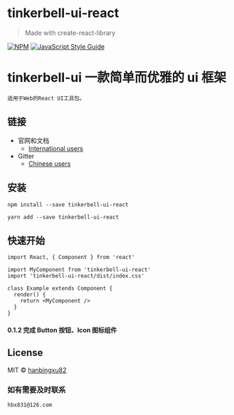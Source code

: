 <!--
 * @Author: your name
 * @Date: 2021-12-13 14:52:54
 * @LastEditTime: 2021-12-20 17:21:37
 * @LastEditors: Please set LastEditors
 * @Description: 打开koroFileHeader查看配置 进行设置: https://github.com/OBKoro1/koro1FileHeader/wiki/%E9%85%8D%E7%BD%AE
 * @FilePath: /hxreact/README.md
-->
# tinkerbell-ui-react

> Made with create-react-library

[![NPM](https://img.shields.io/npm/v/tinkerbell-ui-react.svg)](https://www.npmjs.com/package/tinkerbell-ui-react) [![JavaScript Style Guide](https://img.shields.io/badge/code_style-standard-brightgreen.svg)](https://standardjs.com)

# tinkerbell-ui 一款简单而优雅的 ui 框架


```
适用于Web的React UI工具包。
```
## 链接
- 官网和文档
  - [International users](http://tinkerbell.top)
- Gitter
  - [Chinese users](https://github.com/hanbingxu82/tinkerbell-ui-react)

## 安装
```shell
npm install --save tinkerbell-ui-react

yarn add --save tinkerbell-ui-react
```

## 快速开始

```tsx
import React, { Component } from 'react'

import MyComponent from 'tinkerbell-ui-react'
import 'tinkerbell-ui-react/dist/index.css'

class Example extends Component {
  render() {
    return <MyComponent />
  }
}
```

#### 0.1.2 完成 Button 按钮、Icon 图标组件


## License

MIT © [hanbingxu82](https://github.com/hanbingxu82)



### 如有需要及时联系

```
hbx831@126.com
```